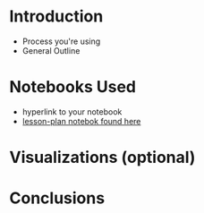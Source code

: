 # Introduction
* Process you're using
* General Outline


# Notebooks Used
* hyperlink to your notebook
* [lesson-plan notebok found here](lesson-plan.ipynb)


# Visualizations (optional)

# Conclusions